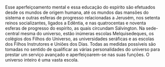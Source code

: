 ﻿Esse aperfeiçoamento mental e essa educação do espírito são efetuados desde os mundos de origem humana, até os mundos das mansões do sistema e outras esferas de progresso relacionadas a Jerusém, nos setenta reinos socializantes, ligados a Edêntia, e nas quatrocentas e noventa esferas de progresso do espírito, as quais circundam Sálvington. Na sede-central mesma do universo, estão inúmeras escolas Melquisedeques, os colégios dos Filhos do Universo, as universidades seráficas e as escolas dos Filhos Instrutores e Uniões dos Dias. Todas as medidas possíveis são tomadas no sentido de qualificar as várias personalidades do universo para prestar um serviço avançado e aperfeiçoarem-se nas suas funções. O universo inteiro é uma vasta escola.
